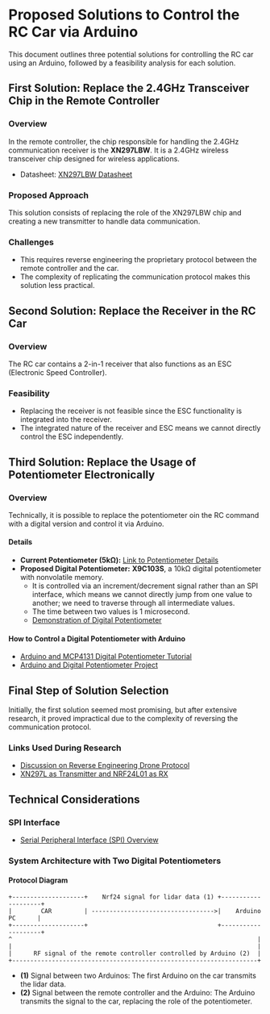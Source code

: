 # Proposed Solutions to Control the RC Car via Arduino

This document outlines three potential solutions for controlling the RC car using an Arduino, followed by a feasibility analysis for each solution.

## First Solution: Replace the 2.4GHz Transceiver Chip in the Remote Controller

### Overview
In the remote controller, the chip responsible for handling the 2.4GHz communication receiver is the **XN297LBW**. It is a 2.4GHz wireless transceiver chip designed for wireless applications.
- Datasheet: [XN297LBW Datasheet](https://www.panchip.com/static/upload/file/20190916/1568621331607821.pdf)

### Proposed Approach
This solution consists of replacing the role of the XN297LBW chip and creating a new transmitter to handle data communication.

### Challenges
- This requires reverse engineering the proprietary protocol between the remote controller and the car.
- The complexity of replicating the communication protocol makes this solution less practical.

## Second Solution: Replace the Receiver in the RC Car

### Overview
The RC car contains a 2-in-1 receiver that also functions as an ESC (Electronic Speed Controller).

### Feasibility
- Replacing the receiver is not feasible since the ESC functionality is integrated into the receiver.
- The integrated nature of the receiver and ESC means we cannot directly control the ESC independently.

## Third Solution: Replace the Usage of Potentiometer Electronically

### Overview
Technically, it is possible to replace the potentiometer oin the RC command with a digital version and control it via Arduino.

#### Details
- **Current Potentiometer (5kΩ):** [Link to Potentiometer Details](https://www.elektroda.com/rtvforum/topic3377367.html)
- **Proposed Digital Potentiometer:** **X9C103S**, a 10kΩ digital potentiometer with nonvolatile memory.
  - It is controlled via an increment/decrement signal rather than an SPI interface, which means we cannot directly jump from one value to another; we need to traverse through all intermediate values.
  - The time between two values is 1 microsecond.
  - [Demonstration of Digital Potentiometer](https://www.youtube.com/watch?v=lGk_HVKXYWA)

#### How to Control a Digital Potentiometer with Arduino
- [Arduino and MCP4131 Digital Potentiometer Tutorial](https://www.youtube.com/watch?v=zQ5_NPeBfHM)
- [Arduino and Digital Potentiometer Project](https://www.hackster.io/umpheki/arduino-and-mcp4131-digitally-controlled-potentiometer-dcp-d35997)

## Final Step of Solution Selection
Initially, the first solution seemed most promising, but after extensive research, it proved impractical due to the complexity of reversing the communication protocol.

### Links Used During Research
- [Discussion on Reverse Engineering Drone Protocol](https://mmelchior.wordpress.com/2016/06/06/qc-360-a1-p1/)
- [XN297L as Transmitter and NRF24L01 as RX](https://deviationtx.com/forum/protocol-development/9024-question-xn297l-as-transmitter-and-nrf24l01-as-rx)

## Technical Considerations
### SPI Interface
- [Serial Peripheral Interface (SPI) Overview](https://en.wikipedia.org/wiki/Serial_Peripheral_Interface)

### System Architecture with Two Digital Potentiometers

#### Protocol Diagram
```
+--------------------+    Nrf24 signal for lidar data (1) +--------------------+
|        CAR         | ---------------------------------->|    Arduino PC      |
+--------------------+                                    +--------------------+
^                                                                    |
|                                                                    |
|      RF signal of the remote controller controlled by Arduino (2)  |
+--------------------------------------------------------------------+
```

- **(1)** Signal between two Arduinos: The first Arduino on the car transmits the lidar data.
- **(2)** Signal between the remote controller and the Arduino: The Arduino transmits the signal to the car, replacing the role of the potentiometer.
